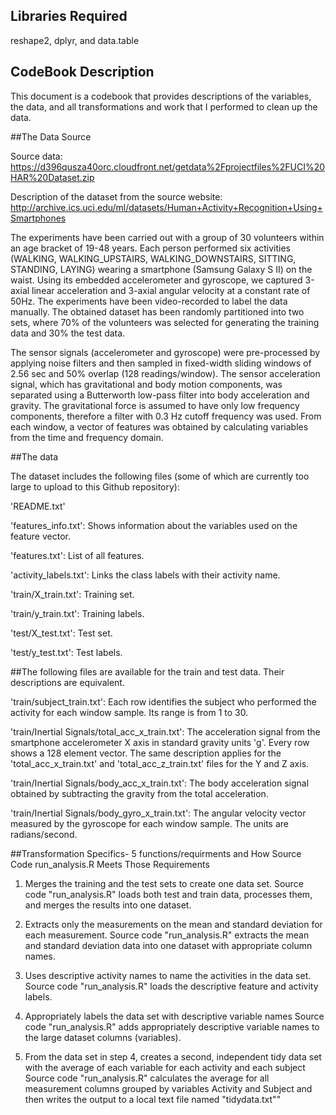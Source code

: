 ## Libraries Required

reshape2, dplyr, and data.table

## CodeBook Description

This document is a codebook that provides descriptions of the variables, the data, and all transformations and work that I performed to clean up the data.

##The Data Source

Source data: https://d396qusza40orc.cloudfront.net/getdata%2Fprojectfiles%2FUCI%20HAR%20Dataset.zip

Description of the dataset from the source website: http://archive.ics.uci.edu/ml/datasets/Human+Activity+Recognition+Using+Smartphones

The experiments have been carried out with a group of 30 volunteers within an age bracket of 19-48 years. Each person performed six activities (WALKING, WALKING_UPSTAIRS, WALKING_DOWNSTAIRS, SITTING, STANDING, LAYING) wearing a smartphone (Samsung Galaxy S II) on the waist. Using its embedded accelerometer and gyroscope, we captured 3-axial linear acceleration and 3-axial angular velocity at a constant rate of 50Hz. The experiments have been video-recorded to label the data manually. The obtained dataset has been randomly partitioned into two sets, where 70% of the volunteers was selected for generating the training data and 30% the test data.

The sensor signals (accelerometer and gyroscope) were pre-processed by applying noise filters and then sampled in fixed-width sliding windows of 2.56 sec and 50% overlap (128 readings/window). The sensor acceleration signal, which has gravitational and body motion components, was separated using a Butterworth low-pass filter into body acceleration and gravity. The gravitational force is assumed to have only low frequency components, therefore a filter with 0.3 Hz cutoff frequency was used. From each window, a vector of features was obtained by calculating variables from the time and frequency domain.

##The data

The dataset includes the following files (some of which are currently too large to upload to this Github repository):

'README.txt'

'features_info.txt': Shows information about the variables used on the feature vector.

'features.txt': List of all features.

'activity_labels.txt': Links the class labels with their activity name.

'train/X_train.txt': Training set.

'train/y_train.txt': Training labels.

'test/X_test.txt': Test set.

'test/y_test.txt': Test labels.

##The following files are available for the train and test data. Their descriptions are equivalent.

'train/subject_train.txt': Each row identifies the subject who performed the activity for each window sample. Its range is from 1 to 30.

'train/Inertial Signals/total_acc_x_train.txt': The acceleration signal from the smartphone accelerometer X axis in standard gravity units 'g'. Every row shows a 128 element vector. The same description applies for the 'total_acc_x_train.txt' and 'total_acc_z_train.txt' files for the Y and Z axis.

'train/Inertial Signals/body_acc_x_train.txt': The body acceleration signal obtained by subtracting the gravity from the total acceleration.

'train/Inertial Signals/body_gyro_x_train.txt': The angular velocity vector measured by the gyroscope for each window sample. The units are radians/second.

##Transformation Specifics- 5 functions/requirments and How Source Code run_analysis.R Meets Those Requirements 

1. Merges the training and the test sets to create one data set.
Source code "run_analysis.R" loads both test and train data, processes them, and merges the results into one dataset.

2. Extracts only the measurements on the mean and standard deviation for each measurement.
Source code "run_analysis.R" extracts the mean and standard deviation data into one dataset with appropriate column names.

3. Uses descriptive activity names to name the activities in the data set.
Source code "run_analysis.R" loads the descriptive feature and activity labels.

4. Appropriately labels the data set with descriptive variable names
Source code "run_analysis.R" adds appropriately descriptive variable names to the large dataset columns (variables).

5. From the data set in step 4, creates a second, independent tidy data set with the average of each variable for each activity and each subject
Source code "run_analysis.R" calculates the average for all measurement columns grouped by variables Activity and Subject and then writes the output to a local text file named "tidydata.txt""


